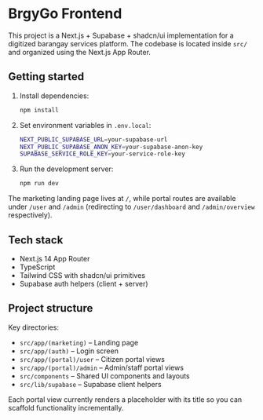 # BrgyGo Frontend

This project is a Next.js + Supabase + shadcn/ui implementation for a digitized barangay services platform. The codebase is located inside `src/` and organized using the Next.js App Router.

## Getting started

1. Install dependencies:
   ```bash
   npm install
   ```
2. Set environment variables in `.env.local`:
   ```bash
   NEXT_PUBLIC_SUPABASE_URL=your-supabase-url
   NEXT_PUBLIC_SUPABASE_ANON_KEY=your-supabase-anon-key
   SUPABASE_SERVICE_ROLE_KEY=your-service-role-key
   ```
3. Run the development server:
   ```bash
   npm run dev
   ```

The marketing landing page lives at `/`, while portal routes are available under `/user` and `/admin` (redirecting to `/user/dashboard` and `/admin/overview` respectively).

## Tech stack

- Next.js 14 App Router
- TypeScript
- Tailwind CSS with shadcn/ui primitives
- Supabase auth helpers (client + server)

## Project structure

Key directories:

- `src/app/(marketing)` – Landing page
- `src/app/(auth)` – Login screen
- `src/app/(portal)/user` – Citizen portal views
- `src/app/(portal)/admin` – Admin/staff portal views
- `src/components` – Shared UI components and layouts
- `src/lib/supabase` – Supabase client helpers

Each portal view currently renders a placeholder with its title so you can scaffold functionality incrementally.
